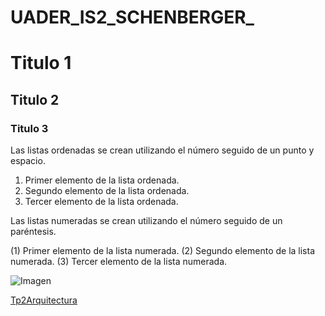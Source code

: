 # UADER_IS2_SCHENBERGER_ 

# Titulo 1
## Titulo 2
### Titulo 3

Las listas ordenadas se crean utilizando el número seguido de un punto y espacio.

1. Primer elemento de la lista ordenada.
2. Segundo elemento de la lista ordenada.
3. Tercer elemento de la lista ordenada.

Las listas numeradas se crean utilizando el número seguido de un paréntesis.

(1) Primer elemento de la lista numerada.
(2) Segundo elemento de la lista numerada.
(3) Tercer elemento de la lista numerada.

![Imagen](https://fcyt.uader.edu.ar/wp-content/uploads/2024/03/close-up-man-writing-code-laptop.jpg)

[Tp2Arquitectura](https://campus.fcytcdelu.uader.edu.ar/pluginfile.php/50781/mod_resource/content/1/IS2_TP2_Arquitectura.pdf)